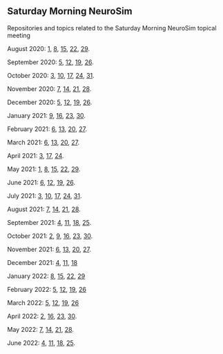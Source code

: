 ## Saturday Morning NeuroSim
Repositories and topics related to the Saturday Morning NeuroSim topical meeting

August 2020: [1](https://github.com/OREL-group/Saturday-Morning-NeuroSim/tree/main/August%201), [8](https://github.com/OREL-group/Saturday-Morning-NeuroSim/tree/main/August%208), [15](https://github.com/OREL-group/Saturday-Morning-NeuroSim/tree/main/August%2015), [22](https://github.com/OREL-group/Saturday-Morning-NeuroSim/tree/main/August%2022), [29](https://github.com/OREL-group/Saturday-Morning-NeuroSim/tree/main/August%2029).

September 2020: [5](https://github.com/OREL-group/Saturday-Morning-NeuroSim/tree/main/September%205), [12](https://github.com/OREL-group/Saturday-Morning-NeuroSim/tree/main/September%2012), [19](https://github.com/OREL-group/Saturday-Morning-NeuroSim/tree/main/September%2019), [26](https://github.com/OREL-group/Saturday-Morning-NeuroSim/tree/main/September%2026).

October 2020: [3](https://github.com/OREL-group/Saturday-Morning-NeuroSim/tree/main/October%203), [10](https://github.com/OREL-group/Saturday-Morning-NeuroSim/tree/main/October%2010), [17](https://github.com/OREL-group/Saturday-Morning-NeuroSim/tree/main/October%2017), [24](https://github.com/OREL-group/Saturday-Morning-NeuroSim/blob/8b19fb094ecf03ccd5046595099a6ff4727d7080/October%2024/meeting-notes.md), [31](https://github.com/OREL-group/Saturday-Morning-NeuroSim/tree/8b19fb094ecf03ccd5046595099a6ff4727d7080/October%2031).

November 2020: [7](https://github.com/OREL-group/Saturday-Morning-NeuroSim/tree/8b19fb094ecf03ccd5046595099a6ff4727d7080/November%207), [14](https://github.com/OREL-group/Saturday-Morning-NeuroSim/blob/main/November%2014/meeting-notes.md), [21](https://github.com/OREL-group/Saturday-Morning-NeuroSim/blob/main/November%2021/meeting-notes.md), [28](https://github.com/OREL-group/Saturday-Morning-NeuroSim/tree/main/November%2028/meeting-notes.md).

December 2020: [5](https://github.com/OREL-group/Saturday-Morning-NeuroSim/blob/main/December%205/meeting-notes.md), [12](https://github.com/OREL-group/Saturday-Morning-NeuroSim/tree/main/December%2012), [19](https://github.com/OREL-group/Saturday-Morning-NeuroSim/tree/main/December%2019), [26](https://github.com/OREL-group/Saturday-Morning-NeuroSim/tree/main/December%2026).

January 2021: [9](https://github.com/OREL-group/Saturday-Morning-NeuroSim/tree/main/January%209/meeting-notes.md), [16](https://github.com/OREL-group/Saturday-Morning-NeuroSim/tree/main/January%2016/meeting-notes.md), [23](https://github.com/OREL-group/Saturday-Morning-NeuroSim/tree/main/January%2023), [30](https://github.com/OREL-group/Saturday-Morning-NeuroSim/tree/main/January%2030).

February 2021: [6](https://github.com/OREL-group/Saturday-Morning-NeuroSim/blob/main/February%206/meeting-notes.md), [13](https://github.com/OREL-group/Saturday-Morning-NeuroSim/tree/main/February%2013), [20](https://github.com/OREL-group/Saturday-Morning-NeuroSim/blob/main/February%2020/meeting-notes.md), [27](https://github.com/OREL-group/Saturday-Morning-NeuroSim/blob/main/February%2027/meeting-notes.md).

March 2021: [6](https://github.com/OREL-group/Saturday-Morning-NeuroSim/blob/main/March%206/meeting-notes.md), [13](https://github.com/OREL-group/Saturday-Morning-NeuroSim/blob/main/March%2013/meeting-notes.md), [20](https://github.com/OREL-group/Saturday-Morning-NeuroSim/tree/main/March%2020), [27](https://github.com/OREL-group/Saturday-Morning-NeuroSim/blob/main/March%2027/meeting-notes.md).

April 2021: [3](https://github.com/OREL-group/Saturday-Morning-NeuroSim/blob/main/April%203/meeting-notes.md), [17](https://github.com/OREL-group/Saturday-Morning-NeuroSim/tree/main/April%2017), [24](https://github.com/OREL-group/Saturday-Morning-NeuroSim/tree/main/April%2024).

May 2021: [1](https://github.com/OREL-group/Saturday-Morning-NeuroSim/tree/main/May%201), [8](https://github.com/OREL-group/Saturday-Morning-NeuroSim/tree/main/May%208), [15](https://github.com/OREL-group/Saturday-Morning-NeuroSim/blob/main/May%2015/meeting-notes.md), [22](https://github.com/OREL-group/Saturday-Morning-NeuroSim/blob/main/May%2022/meeting-notes.md), [29](https://github.com/OREL-group/Saturday-Morning-NeuroSim/blob/main/May%2029/meeting-notes.md).

June 2021: [6](https://github.com/OREL-group/Saturday-Morning-NeuroSim/blob/main/June%204/meeting-notes.md), [12](https://github.com/OREL-group/Saturday-Morning-NeuroSim/blob/main/June%2012/meeting-notes.md), [19](https://github.com/OREL-group/Saturday-Morning-NeuroSim/tree/main/June%2019), [26](https://github.com/OREL-group/Saturday-Morning-NeuroSim/blob/main/June%2026/meeting-notes.md).

July 2021: [3](https://github.com/OREL-group/Saturday-Morning-NeuroSim/blob/main/July%203/meeting-notes.md), [10](https://github.com/OREL-group/Saturday-Morning-NeuroSim/tree/main/July%2010), [17](https://github.com/OREL-group/Saturday-Morning-NeuroSim/blob/main/July%2017/meeting-notes.md), [24](https://github.com/OREL-group/Saturday-Morning-NeuroSim/blob/main/July%2024/meeting-notes.md), [31](https://github.com/OREL-group/Saturday-Morning-NeuroSim/tree/main/July%2031).

August 2021: [7](https://github.com/OREL-group/Saturday-Morning-NeuroSim/blob/main/August%207/meeting-notes.md), [14](https://github.com/OREL-group/Saturday-Morning-NeuroSim/blob/main/August%2014/meeting-notes.md), [21](https://github.com/OREL-group/Saturday-Morning-NeuroSim/blob/main/August%2021/meeting-notes.md), [28](https://github.com/OREL-group/Saturday-Morning-NeuroSim/blob/main/August%2028/meeting-notes.md).

September 2021: [4](https://github.com/OREL-group/Saturday-Morning-NeuroSim/blob/main/September%204/meeting-notes.md), [11](https://github.com/OREL-group/Saturday-Morning-NeuroSim/blob/main/September%2011/meeting-notes.md), [18](https://github.com/OREL-group/Saturday-Morning-NeuroSim/blob/main/September%2018/meeting-notes-9-18.md), [25](https://github.com/OREL-group/Saturday-Morning-NeuroSim/tree/main/September%2025).

October 2021: [2](https://github.com/OREL-group/Saturday-Morning-NeuroSim/blob/main/October%202/meeting-notes.md), [9](https://github.com/OREL-group/Saturday-Morning-NeuroSim/blob/main/October%209/meeting-notes.md), [16](https://github.com/OREL-group/Saturday-Morning-NeuroSim/tree/main/October%2016), [23](https://github.com/OREL-group/Saturday-Morning-NeuroSim/tree/main/October%2023), [30](https://github.com/OREL-group/Saturday-Morning-NeuroSim/tree/main/October%2030). 

November 2021: [6](https://github.com/OREL-group/Saturday-Morning-NeuroSim/tree/main/November%206), [13](https://github.com/OREL-group/Saturday-Morning-NeuroSim/blob/main/November%2013/meeting-notes.md), [20](https://github.com/OREL-group/Saturday-Morning-NeuroSim/blob/main/November%2020/meeting-notes.md), [27](https://github.com/OREL-group/Saturday-Morning-NeuroSim/blob/main/November%2027/meeting-notes.md).

December 2021: [4](https://github.com/OREL-group/Saturday-Morning-NeuroSim/blob/main/December%204/meeting-notes.md), [11](https://github.com/OREL-group/Saturday-Morning-NeuroSim/tree/main/December%2011), [18](https://github.com/OREL-group/Saturday-Morning-NeuroSim/blob/main/December%2018/meeting-notes.md)

January 2022: [8](https://github.com/OREL-group/Saturday-Morning-NeuroSim/tree/main/January%208), [15](https://github.com/OREL-group/Saturday-Morning-NeuroSim/blob/main/January%2015/meeting-notes.md), [22](https://github.com/OREL-group/Saturday-Morning-NeuroSim/tree/main/January%2022), [29](https://github.com/OREL-group/Saturday-Morning-NeuroSim/blob/main/January%2029/meeting-notes.md)

February 2022: [5](https://github.com/OREL-group/Saturday-Morning-NeuroSim/blob/main/February%205/meeting-notes.md), [12](https://github.com/OREL-group/Saturday-Morning-NeuroSim/blob/main/February%2012/meeting-notes.md), [19](https://github.com/OREL-group/Saturday-Morning-NeuroSim/blob/main/February%2019/meeting-notes.md), [26](https://twitter.com/Orthogonal_Lab/status/1497687743517925378)

March 2022: [5](https://github.com/OREL-group/Saturday-Morning-NeuroSim/blob/main/March%205/meeting-notes.md), [12](https://github.com/OREL-group/Saturday-Morning-NeuroSim/blob/main/March%2012/meeting-notes.md), [19](https://github.com/OREL-group/Saturday-Morning-NeuroSim/blob/main/March%2019/meeting-notes.md), [26](https://github.com/OREL-group/Saturday-Morning-NeuroSim/blob/main/March%2026/meeting-notes.md)

April 2022: [2](https://github.com/OREL-group/Saturday-Morning-NeuroSim/blob/main/April%202/meeting-notes.md), [16](https://github.com/OREL-group/Saturday-Morning-NeuroSim/blob/main/April%2016/meeting-notes.md), [23](https://github.com/OREL-group/Saturday-Morning-NeuroSim/blob/main/April%2023/meeting-notes.md), [30](https://github.com/OREL-group/Saturday-Morning-NeuroSim/blob/main/April%2030/meeting-notes.md). 

May 2022: [7](https://github.com/OREL-group/Saturday-Morning-NeuroSim/blob/main/May%207/meeting-notes.md), [14](https://github.com/OREL-group/Saturday-Morning-NeuroSim/blob/main/May%2014/meeting-notes.md), [21](https://github.com/OREL-group/Saturday-Morning-NeuroSim/blob/main/May%2021/meeting-notes.md), [28](https://github.com/OREL-group/Saturday-Morning-NeuroSim/blob/main/May%2028/meeting-notes.md). 

June 2022: [4](---), [11](---), [18](---), [25](---). 
